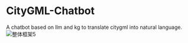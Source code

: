 # CityGML-Chatbot
A chatbot based on llm and kg to translate citygml into natural language.
![整体框架5](https://github.com/user-attachments/assets/4826558b-9c48-406c-9790-c542ce991b03)



